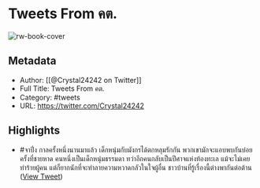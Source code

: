 # Tweets From คต.

![rw-book-cover](https://pbs.twimg.com/profile_images/1906765338588704768/kv6ceErL.jpg)

## Metadata
- Author: [[@Crystal24242 on Twitter]]
- Full Title: Tweets From คต.
- Category: #tweets
- URL: https://twitter.com/Crystal24242

## Highlights
- #จาปิ่ง
  กาลครั้งหนึ่งนานมาแล้ว เด็กหนุ่มกับมังกรได้ตกหลุมรักกัน พวกเขามักจะแอบพบกันบ่อยครั้งที่ชายหาด คนหนึ่งเป็นเด็กหนุ่มธรรมดา ทว่าอีกคนกลับเป็นปีศาจแห่งท้องทะเล แม้จะไม่เคยทำร้ายผู้คน แต่ก็ยากนักที่จะทำลายความหวาดกลัวในใจผู้อื่น ชาวบ้านที่รู้เรื่องนี้ต่างพากันต่อต้าน ([View Tweet](https://twitter.com/Crystal24242/status/1908781019458920600))
